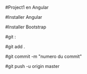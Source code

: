 #Project1 en Angular

#Installer Angular 

#Installer Bootstrap

#git : 

#git add . 

#git commit -m "numero du commit"

#git push -u origin master

